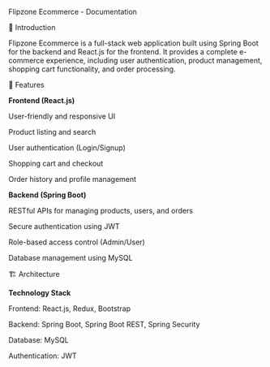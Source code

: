 Flipzone Ecommerce - Documentation

📌 Introduction

Flipzone Ecommerce is a full-stack web application built using Spring Boot for the backend and React.js for the frontend. It provides a complete e-commerce experience, including user authentication, product management, shopping cart functionality, and order processing.

🎯 Features

**Frontend (React.js)**

User-friendly and responsive UI

Product listing and search

User authentication (Login/Signup)

Shopping cart and checkout

Order history and profile management


**Backend (Spring Boot)**

RESTful APIs for managing products, users, and orders

Secure authentication using JWT

Role-based access control (Admin/User)

Database management using MySQL


🏗 Architecture

**Technology Stack**

Frontend: React.js, Redux, Bootstrap

Backend: Spring Boot,  Spring Boot REST, Spring Security

Database: MySQL

Authentication: JWT
